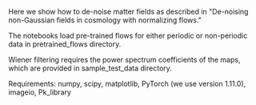 Here we show how to de-noise matter fields as described in "De-noising non-Gaussian fields in cosmology with normalizing flows."

The notebooks load pre-trained flows for either periodic or non-periodic data in pretrained_flows directory.

 Wiener filtering requires the power spectrum coefficients of the maps, which are provided in sample_test_data directory.

Requirements: numpy, scipy, matplotlib, PyTorch (we use version 1.11.0), imageio, Pk_library
